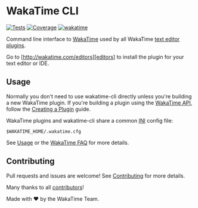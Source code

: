 # WakaTime CLI

[![Tests](https://img.shields.io/github/workflow/status/wakatime/wakatime-cli/Tests/develop?label=tests)](https://github.com/wakatime/wakatime-cli/actions)
[![Coverage](https://img.shields.io/codecov/c/gh/wakatime/wakatime-cli/develop)](https://codecov.io/gh/wakatime/wakatime-cli)
[![wakatime](https://wakatime.com/badge/github/wakatime/wakatime-cli.svg)](https://wakatime.com)

Command line interface to [WakaTime][wakatime] used by all WakaTime [text editor plugins][editors].

Go to [http://wakatime.com/editors][editors] to install the plugin for your text editor or IDE.

## Usage

Normally you don't need to use wakatime-cli directly unless you're building a new WakaTime plugin.
If you're building a plugin using the [WakaTime API][api], follow the [Creating a Plugin][creating-plugin] guide.

WakaTime plugins and wakatime-cli share a common [INI][ini] config file:

`$WAKATIME_HOME/.wakatime.cfg`

See [Usage][usage] or the [WakaTime FAQ][faq] for more details.

## Contributing

Pull requests and issues are welcome!
See [Contributing][contributing] for more details.

Many thanks to all [contributors][authors]!

Made with :heart: by the WakaTime Team.


[wakatime]: http://wakatime.com
[editors]: http://wakatime.com/editors
[api]: https://wakatime.com/developers/
[creating-plugin]: https://wakatime.com/help/misc/creating-plugin
[ini]: http://en.wikipedia.org/wiki/INI_file
[faq]: https://wakatime.com/faq
[usage]: USAGE.md
[contributing]: CONTRIBUTING.md
[authors]: AUTHORS